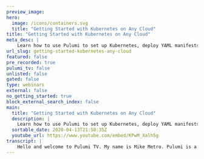 ```yaml
---
preview_image:
hero:
  image: /icons/containers.svg
  title: "Getting Started with Kubernetes on Any Cloud"
title: "Getting Started with Kubernetes on Any Cloud"
meta_desc: |
    Learn how to use Pulumi to set up Kubernetes, deploy YAML manifests, and access API resources with less boilerplate by exploring the Kubernetes and...
url_slug: getting-started-kubernetes-any-cloud
featured: false
pre_recorded: true
pulumi_tv: false
unlisted: false
gated: false
type: webinars
external: false
no_getting_started: true
block_external_search_index: false
main:
  title: "Getting Started with Kubernetes on Any Cloud"
  description: |
    Learn how to use Pulumi to set up Kubernetes, deploy YAML manifests, and access API resources with less boilerplate by exploring the Kubernetes and KubernetesX SDKs. Pulumi Crosswalk for Kubernetes makes it easy to follow best practices for Kubernetes on any cloud, public or private.  Get started: https://www.pulumi.com/docs/guides/crosswalk/kubernetes/  Follow along with code examples: https://github.com/pulumi/pulumitv/tree/master/kubernetes/intro-to-kx  Pulumi is a modern infrastructure as code platform that works with your favorite languages and any cloud.
  sortable_date: 2020-04-13T21:58:35Z
  youtube_url: https://www.youtube.com/embed/KPwM_Xalh5g
transcript: |
    Hello and welcome to Pulumi TV. My name is Mike Metro. Pulumi is a modern infrastructure code tool that allows you to declarative describe your cloud infrastructure using real programming languages. Pulumi helps developers and operators work students together by helping to drive cloud adoption much faster. We support many languages such as javascript typescript, Python go and dot net across the major cloud of writers and Kubernetes. In this episode, we'll give an introduction into our latest Fck Verne's X. Let's begin in this episode, we'll cover three different usage scenarios where you can leverage Pulumi to work with Kubernetes. First, we'll use Pulumi to deploy standard Kubernetes. Ye manifest that any user of Cotis is accustomed to working with. Then we'll showcase how to use Pulumi Verne's SDK to deploy resources in the language of our choice. These are deployments and service and confit maps that you're probably used to working with. And then lastly, we'll showcase how to deploy the same resources using our Kubernetes XSDK, but using less code, less boiler plate standard defaults and just an overall improved authorship experience. Let's begin when working with Kubernetes, you're going to actually work with many different layers and stacks provider all the way up to the apps. As you can see the level of configuration that you can have is going to depend on how much infrastructure control you need to provision. But also manage, we offer many different sdks as noted on the left hand side that allow you to service each of these layers. For example, at the bottom, you can leverage the pluming Aws, GCP, Azure and aws xsdks to provision the standard I A components. You're used to working with like V MS virtual networks, im and registries using languages. Instead of YAML JSON or templating, we can use the same SDKS. If we move on up the stack to provision the managed control plane of our co at these clusters, then once we have a cluster up and running, we can leverage the Pulumi Kubernetes and Kubernetes xsdks to then configure and deploy the cluster services app services and the apps we wish to run in our Kubernetes clusters. Let's see how we can leverage some of these SDKS to work with communities. We're going to be deploying a demo app across the three us of scenarios we aligned in the previous slide. The details of the app need not matter. But what we are going to focus on is the resources and COTIS used to compose our app at the center. We have a container that's wrapped in a deployment. This deployment will have a config map attached to it for data, a secret attached to it for secret data, a volume for persistence and a service to expose this deployment outside to the world. We're going to review how we can deploy this demo app as a component resource which is a custom resource in Pulumi using the three different scenarios we outlined previously. Let's check out what that looks like in our editor here. We have a typical Pulumi program, we import the various SDKS using the language of our choice. In this case, it's typescript will create a provider in Kubernetes, which is simply just a wrapper around the Q config file and optionally a name space to work within. We'll take this provider and then we'll pass it on to our three different usage scenarios, deploying an application using a yellow Manifest, deploying the same application using Cobern resources and then deploying the same resources by using our cities XSDK. Let's see what it looks like to work with. Yo Manifest. Here. We have a, a component resource that we've created for our custom need. As you can see, we've called it demo app. So it's a new class that extends the Pulumi component resource. In this actual object. We will have a constructor some properties, a super call and then we can actually get into the nitty gritty of our details. In this case, since we're deploying a YAML manifest, we're going to actually leverage a sub resource in the SDK that we imported from Pulumi SDK using node in this case M PM. And that's going to point to a local file on our file system where the actual resources are described. Once we deploy this manifest, we'll then pull out some information to display its RL. Let's see what that manifest looks like. If you've worked with communities, this look, this should look familiar to you. You have a deployment of X that deploys the engine X image references, A config map references, a secret has ports, resources has volume mounts for a persistent volume claim that we also instantiate. Here. We describe the config map. Here. We describe the service that exposes this application using a public load balancer, the secret that will be mounted in and lastly the persistent volume claim that will mount a volume into our application. This should be standard for most folks who are work with communities and who have worked with the M NFS. So as you can see, we don't have to migrate our entire set of resources from YAML into typescript which we're using here if we don't want to. This allows you and gives you the opportunity to find some sort of uh halfway point between migrating between standard YAML manifest management and managing your resources through Pulumi in the language of your choice. Now, let's see what that looks like deploying the same application using our Pulumi KTIS SDK. Here we have a second demo app class but under the name space that we've identified in our program here using the Kates app from our local file that describes it in this app. What we have are similar properties. You have a config map, a secret, a persistent volume claim, a deployment that references the config map, secret and persistent volume, a service to expose it and then the URL which we're going to extract from it. As you can probably tell. This looks very familiar to the same standard deployment spec we're used to working with except we're doing this in typescript to compare look at the Gammel manifest we have before the deployment looks pretty similar. Here, we have it in YAML and here we have it in text script, pretty similar. Huh? This allows you to not only describe your resources using real languages, but because I have languages at my disposal, I have abilities that Yale and Jason and other languages that aren't full languages. Unfortunately don't employ. For example, I can reference the name of the persistent volume much like I would any object in any given programming language. I do that for my persistent volume claim. I do that for the secret. I did that for the config map, I can reference objects for labels that I've defined up here. I have the ability to have my ID E tell me when my spec is mismatched, it says that this property doesn't exist. I also have the ability to jump into the documentation for the properties of my choice. So languages at the gates offer a lot of benefits over Standard Yaml and Jason. And this deployment of this application is going to be the same semantic output as you would expect using the yellow manifest. But we're doing it natively in the language of our choice. Now, let's see how we can do that in the community's XSDK using a similar approach for reference in our Kubernetes SDK. The one we just showed, we approximately have 100 and six lines of code. As you can see languages are powerful, but they don't really reduce the amount of boiler plate needed. When you compare it to say Yaml in our KXSDK, we've gone from 100 and six lines of code of Kubernetes code in text script to just 61 lines of code. So to compare 100 and six lines of code, 61 lines of code, that's a reduction of uh just over 40% of code lines that we've removed from our actual source. And it just looks cleaner. We have the same config map, we have the same secrets, the same persistent volume claims. But now we've introduced a new concept of what's known as a pod builder that starts with a root object and builds around it. So we can define our set of containers that will be living in the pod. As such as you can see, we already have standard approaches to defining our environment variables and a key value approach. This is very different depending on where the environment source will be coming from in com communities. So just out of the gates being able to simplify environment definitions, for example, reduces several lines of code. Compared to see. In here, we have approximately uh about 20 lines of code just to define the environment variables. The same can be done through referencing a config map in a secret in a consumable way through this function or rather method that exposes the data in these objects as values sourced and ready for environments. We can take advantage of many different properties of the language to reduce the boiler plate and ultimately improve the authorship experience. We don't create any new nouns. We don't create any new resource methods or for that matter, revamp the spec at all. What we do is we reduce the boiler plate as much as possible while still giving you the option to drop back into the Pulumi community's SDK to have the full spec as you would expect it to be for config maps secrets, volumes, deployments, et cetera. So for some reason, the community's abstraction or rather helpers because that's what they really are. They're helpers. If they don't quite cut it for what you need to describe, you can always fall back to the raw Pulumi CS DK to get the full spec at your disposal for the resource that you're working with. For most cases though P Pulumi community SEK is actually quite powerful and the authorship experience is not only much more improved, it's easier to read, it's easier to digest and more so it's just easier to, to compose and stitch together properties. But the main thing to take away from this for X is that even though we're writing new code, depending on the, on the library that we're using, what, what's actually happening is we're producing the exact same semantic output type you would expect for a pod for a deployment for a service for a persistent volume claim, a secret and a config map. And the rest of the resources offered in cobre, we just leverage code encapsulation and the ability to abstract away the nitty gritty to improve the experience when you actually stitch these together. If we were to run the actual program, we are going to get three different deployments. One for deploying through the yellow manifest. A second one for deploying using the SSDK and one using the XSDK and all will be deploying the same application and exposing it to the internet. Let's pull up my browser to see what these us look like. There's X using the communities SDK, there's engine X using the communities XSDK. And then lastly, we have the ability to actually check out the one for Yaml. Great. I'll produce three running copies of engine X in the same semantic way. Each of these choices allows you to approach with Pulumi in the familiarity. And the level of intensity that you so require. There's tradeoffs to each approach. Yellow Manifest give you the benefit of migrating slowly to Pulumi if you've come from an environment that still actively works with Yellow Manifest, but still intrigued to actually leverage a resource such as Pulumi that has the power of pro programming languages behind it. The Pulumi SDK allows you to then use the full SDK capabilities around any language that you're supporting to deploy and manage resources in communities but doing it in a real language and then the community's SDK is an improvement on the pollees SDK to reduce the Bolar plate needed to work with resources and just overall improve stitching resources together. Last but not least I wanted to take this opportunity and showcase one preview feature that we've supported. And that is the option to leverage Pulumi to render and generate YAML manifest using the language of your choice. This is typically for folks who are still traditionally working with YAML, but want to use the power of a programming language to proactively and programmatically construct these resources other than leverage a templating engine. What does that look like? Let's make a couple of changes. As we noted earlier, a community's provider is simply a wrapper on AC file and obsolete a name space to work with a provider that allows you to generate YAML instead of deploying resources into a cluster like the SSDK and the SDK do. We're gonna change providers just slightly. So as an example, I'll do this with the X, I'm going to swap out the provider that we use here. So in this declaration, we created a new provider called the render provider, which will render YAML from the resources we've created directly onto a directory locally on this. We'll solve the provider. I just swapping these two out and let's rerun this just real quick. So now we're going to do a Pulumi update. And what we've done is we've pivoted the KX resources that we've described from deploying it into a cluster to then rendering YAML locally. So that way we can deploy it using say Q control if we want to use that approach. So what's going on here is that we're removing the data that was created. In this case, the resources that the community xsdk created for us. And instead we're going to actually render YAML. Let's wait for this update to finish. This may take a little bit as we have to de provision the load balancer that we've created on the previous run and we are complete. So as we've noticed there is a new directory called rendered. What does that look like? If we look into that directory? If I had Cr Ds, we would be seeing the rendering of that in this directory because we don't have CR DS, we can skip desktop. But in the objects that did render, you can see that I have actual yellow manifests rendered from Pulumi Te script that allows me to leverage a language to do referencing to leverage all the gains I've seen of my ID E and just leveraging a language in general and more so just the reduction of boiler play that I have to work with compared to say Yaml. So if I check this file out, here's the config map as we had expected in Yaml. Summarily, let's look at a deployment. Great. All looks. Well, if I were to deploy this, I can say create this in a new name space, I'm gonna say new name space, create name space. My uh I don't have, I have uh my Cuban fig file over here. So let's see what this looks like. All right, let's move into that. OK. I'm going to take this coupon file and just use it over here. We export it to use coupon control and we can now see that it's working great. Now, let's actually create a new name space again. My and we're going to deploy this folder that's been rendered for us into that name space, right? And we can then see that in this folder, we can do a recursive out of that and all of the resources are created just like we expect them to be get all from the space. And sure enough, these resources are slowly coming up. As we've seen, we can use Pulumi to deploy YL manifest if we are coming from a YAML Manifest world. We can use Pulumi with our communities SDK to deploy resources in the language of our choice or we can use the latest communities XSDK to deploy resources using less code, less boiler plate and standard defaults. Here are a couple of references for you to work with Pulumi and communities. Here's a link to our SDK, our XSDK. Here's a link for some tutorials to get you started. And if you're familiar with our Pulumi TV repo, our code is available and accessible on github. For those of you who have visited, please come and check it out. Give us a like share, open up an issue or share it with friends. We hope this has been helpful for you that you've learned the various ways you can use to work with. And if you have any feedback, please let us know that's all my time for today. Thank you and have a great day.
---
```

